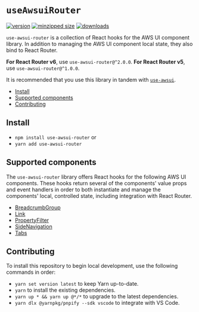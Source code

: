 # `useAwsuiRouter`

[![version](https://img.shields.io/npm/v/use-awsui-router.svg)](https://www.npmjs.com/package/use-awsui-router)
[![minzipped size](https://img.shields.io/bundlephobia/minzip/use-awsui-router.svg)](https://www.npmjs.com/package/use-awsui-router)
[![downloads](https://img.shields.io/npm/dt/use-awsui-router.svg)](https://www.npmjs.com/package/use-awsui-router)

`use-awsui-router` is a collection of React hooks for the AWS UI component
library. In addition to managing the AWS UI component local state, they also
bind to React Router.

**For React Router v6**, use `use-awsui-router@^2.0.0`.
**For React Router v5**, use `use-awsui-router@^1.0.0`.

It is recommended that you use this library in tandem with
[`use-awsui`](https://www.npmjs.com/package/use-awsui).

- [Install](#install)
- [Supported components](#supported-components)
- [Contributing](#contributing)

## Install

- `npm install use-awsui-router` or
- `yarn add use-awsui-router`

## Supported components

The `use-awsui-router` library offers React hooks for the following AWS UI
components. These hooks return several of the components' value props and event
handlers in order to both instantiate and manage the components' local,
controlled state, including integration with React Router.

- [BreadcrumbGroup](https://github.com/CharlesStover/use-awsui-router/blob/master/docs/use-breadcrumb-group.md)
- [Link](https://github.com/CharlesStover/use-awsui-router/blob/master/docs/use-link.md)
- [PropertyFilter](https://github.com/CharlesStover/use-awsui-router/blob/master/docs/use-property-filter.md)
- [SideNavigation](https://github.com/CharlesStover/use-awsui-router/blob/master/docs/use-side-navigation.md)
- [Tabs](https://github.com/CharlesStover/use-awsui-router/blob/master/docs/use-tabs.md)

## Contributing

To install this repository to begin local development, use the following
commands in order:

- `yarn set version latest` to keep Yarn up-to-date.
- `yarn` to install the existing dependencies.
- `yarn up * && yarn up @*/*` to upgrade to the latest dependencies.
- `yarn dlx @yarnpkg/pnpify --sdk vscode` to integrate with VS Code.
